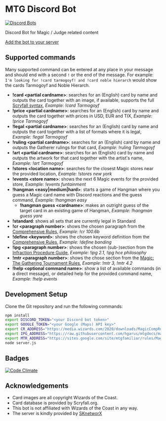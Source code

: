 # MTG Discord Bot
[![Discord Bots](https://discordbots.org/api/widget/240537940378386442.png)](https://discordbots.org/bot/240537940378386442?utm_source=widget)

Discord Bot for Magic / Judge related content

[Add the bot to your server](https://discordapp.com/oauth2/authorize?client_id=240537940378386442&scope=bot&permissions=314432)

## Supported commands

Many supported command can be entered at any place in your message and should end with a second `!` or the end of the message.
For example: `I'm looking for !card tarmogoyf! and !card noble hierarch` would show the cards Tarmogoyf and Noble Hierarch.

- **!card \<partial cardname\>**: searches for an (English) card by name and outputs the card together with an image, if available, supports the full [Scryfall syntax](https://scryfall.com/docs/reference), *Example: !card Tarmogoyf*
- **!price \<partial cardname\>**: searches for an (English) card by name and outputs the card together with prices in USD, EUR and TIX, *Example: !price Tarmogoyf*
- **!legal \<partial cardname\>**: searches for an (English) card by name and outputs the card together with a list of formats where it is legal, *Example: !legal Tarmogoyf*
- **!ruling \<partial cardname\>**: searches for an (English) card by name and outputs the Gatherer rulings for that card, *Example: !ruling Tarmogoyf*
- **!art \<partial cardname\>**: searches for an (English) card by name and outputs the artwork for that card together with the artist's name, *Example: !art Tarmogoyf*
- **!stores \<location name\>**: searches for the closest Magic stores near the provided location, *Example: !stores new york*
- **!events \<store name\>**: shows the next 6 Magic events for the provided store, *Example: !events funtainment*
- **!hangman \<easy|medium|hard\>**: starts a game of Hangman where you guess a Magic card name with Discord reactions and the guess command, *Example: !hangman easy*
    - **!hangman guess \<cardname\>**: makes an outright guess of the target card in an existing  game of Hangman, *Example: !hangman guess yare*
- **!standard**: shows all sets that are currently legal in Standard
- **!cr \<paragraph number\>**: shows the chosen paragraph from the [Comprehensive Rules](https://rules.wizards.com/rulebook.aspx?game=Magic&category=Game+Rules), *Example: !cr 100.6b*
- **!define \<keyword\>**: shows the chosen keyword definition from the [Comprehensive Rules](https://rules.wizards.com/rulebook.aspx?game=Magic&category=Game+Rules), *Example: !define banding*
- **!ipg \<paragraph number\>**: shows the chosen (sub-)section from the [Infraction Procedure Guide](http://blogs.magicjudges.org/rules/ipg/), *Example: !ipg 2.1, !ipg hce philosophy*
- **!mtr \<paragraph number\>**: shows the chose section from the [Magic: The Gathering Tournament Rules](http://blogs.magicjudges.org/rules/mtr/), *Example: !mtr 3, !mtr 4.2*
- **!help \<optional command name\>**: show a list of available commands (in a direct message), or detailed help for the provided command name, *Example: !help events*

## Development Setup

Clone the Git repository and run the following commands:
```sh
npm install
export DISCORD_TOKEN="<your Discord bot token>"
export GOOGLE_TOKEN="<your Google (Maps) API key>"
export CR_ADDRESS="https://media.wizards.com/2020/downloads/MagicCompRules%2020200925.txt"
export IPG_ADDRESS="https://raw.githubusercontent.com/hgarus/mtgdocs/master/docs/ipg.json"
export MTR_ADDRESS="https://sites.google.com/site/mtgfamiliar/rules/MagicTournamentRules-light.html"
node server.js
```

## Badges
[![Code Climate](https://codeclimate.com/github/bra1n/judgebot/badges/gpa.svg)](https://codeclimate.com/github/bra1n/judgebot)

## Acknowledgements

- Card images are all copyright Wizards of the Coast.
- Card database is provided by Scryfall.org.
- This bot is not affiliated with Wizards of the Coast in any way.
- The server is kindly provided by [SKnetworX](http://www.sknetworx.net)

